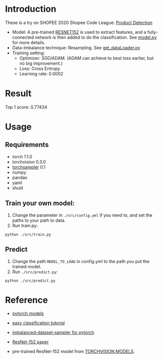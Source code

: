 # Introduction
These is a try on SHOPEE 2020 Shopee Code League: [Product Detection](https://www.kaggle.com/c/shopee-product-detection-open/overview)

* Model: 
A pre-trained [RESNET152](https://pytorch.org/docs/stable/_modules/torchvision/models/resnet.html#resnet152) is used to extract features, and a fully-connected network is then added to do the classification. See [model.py](./src/models/model.py) for more details.
* Data-Imbalance technique: Resampling. See [get_dataLoader.py](./src/data/get_dataLoader.py)
* Training setting:
    - Optimizer: SGD/ADAM. (ADAM can achieve to best loss earlier, but no big improvement.)
    - Loss: Cross Entropy
    - Learning rate: 0.0002


# Result
Top 1 score: 0.77434

# Usage

## Requirements
* torch 1.1.0 
* torchvision 0.3.0
* [torchsampler](https://github.com/ufoym/imbalanced-dataset-sampler) 0.1
* numpy
* pandas
* yaml
* shutil



## Train your own model:
1. Change the parameter in `./src/config.yml` if you need to, and set the paths to your path to data.
2. Run train.py:
```
python ./src/train.py
```

## Predict
1. Change the path `MODEL_TO_LOAD` in config.yml to the path you put the trained model.
2. Run `./src/predict.py`:
```
python ./src/predict.py
```


# Reference
* [pytorch models](https://pytorch.org/docs/stable/torchvision/models.html)
* [easy classification tutorial](https://www.learnopencv.com/pytorch-for-beginners-image-classification-using-pre-trained-models/)


* [imbalanced-dataset-sampler for pytorch](https://github.com/ufoym/imbalanced-dataset-sampler)
* [ResNet-152 paper](https://arxiv.org/pdf/1512.03385.pdf)

* pre-trained ResNet-152 model from [TORCHVISION.MODELS](https://pytorch.org/docs/stable/torchvision/models.html). 